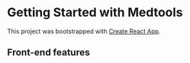 # Getting Started with Medtools

This project was bootstrapped with [Create React App](https://github.com/facebook/create-react-app).

## Front-end features
